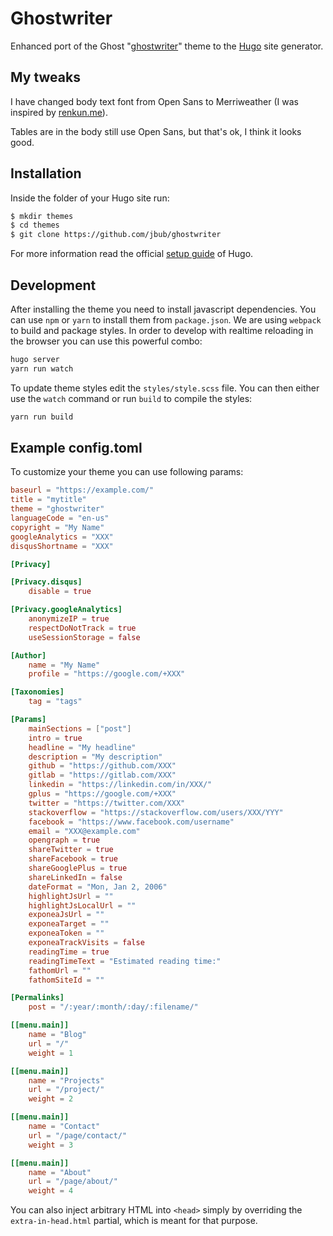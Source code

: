 # Ghostwriter

Enhanced port of the Ghost "[ghostwriter](https://github.com/roryg/ghostwriter)" theme to the [Hugo](https://gohugo.io) site generator.

## My tweaks

I have changed body text font from Open Sans to Merriweather 
(I was inspired by [renkun.me](https://renkun.me/2019/12/11/writing-r-in-vscode-a-fresh-start)).

Tables are in the body still use Open Sans, but that's ok, I think it looks good.


## Installation

Inside the folder of your Hugo site run:

```bash
$ mkdir themes
$ cd themes
$ git clone https://github.com/jbub/ghostwriter
```

For more information read the official [setup guide](//gohugo.io/overview/installing/) of Hugo.

## Development

After installing the theme you need to install javascript dependencies. You can use 
`npm` or `yarn` to install them from `package.json`. We are using `webpack` to build
and package styles. In order to develop with realtime reloading in the browser you can 
use this powerful combo:

```bash
hugo server
yarn run watch
```

To update theme styles edit the `styles/style.scss` file. You can then either use the `watch` command
or run `build` to compile the styles:

```bash
yarn run build
```

## Example config.toml

To customize your theme you can use following params:

```toml
baseurl = "https://example.com/"
title = "mytitle"
theme = "ghostwriter"
languageCode = "en-us"
copyright = "My Name"
googleAnalytics = "XXX"
disqusShortname = "XXX"

[Privacy]

[Privacy.disqus]
    disable = true

[Privacy.googleAnalytics]
    anonymizeIP = true
    respectDoNotTrack = true
    useSessionStorage = false

[Author]
    name = "My Name"
    profile = "https://google.com/+XXX"

[Taxonomies]
    tag = "tags"

[Params]
    mainSections = ["post"]
    intro = true
    headline = "My headline"
    description = "My description"
    github = "https://github.com/XXX"
    gitlab = "https://gitlab.com/XXX"
    linkedin = "https://linkedin.com/in/XXX/"
    gplus = "https://google.com/+XXX"
    twitter = "https://twitter.com/XXX"
    stackoverflow = "https://stackoverflow.com/users/XXX/YYY"
    facebook = "https://www.facebook.com/username"
    email = "XXX@example.com"
    opengraph = true
    shareTwitter = true
    shareFacebook = true
    shareGooglePlus = true
    shareLinkedIn = false
    dateFormat = "Mon, Jan 2, 2006"
    highlightJsUrl = ""
    highlightJsLocalUrl = ""
    exponeaJsUrl = ""
    exponeaTarget = ""
    exponeaToken = ""
    exponeaTrackVisits = false
    readingTime = true
    readingTimeText = "Estimated reading time:"
    fathomUrl = ""
    fathomSiteId = ""

[Permalinks]
    post = "/:year/:month/:day/:filename/"

[[menu.main]]
    name = "Blog"
    url = "/"
    weight = 1

[[menu.main]]
    name = "Projects"
    url = "/project/"
    weight = 2

[[menu.main]]
    name = "Contact"
    url = "/page/contact/"
    weight = 3

[[menu.main]]
    name = "About"
    url = "/page/about/"
    weight = 4
```

You can also inject arbitrary HTML into `<head>` simply by overriding the `extra-in-head.html`
partial, which is meant for that purpose.
